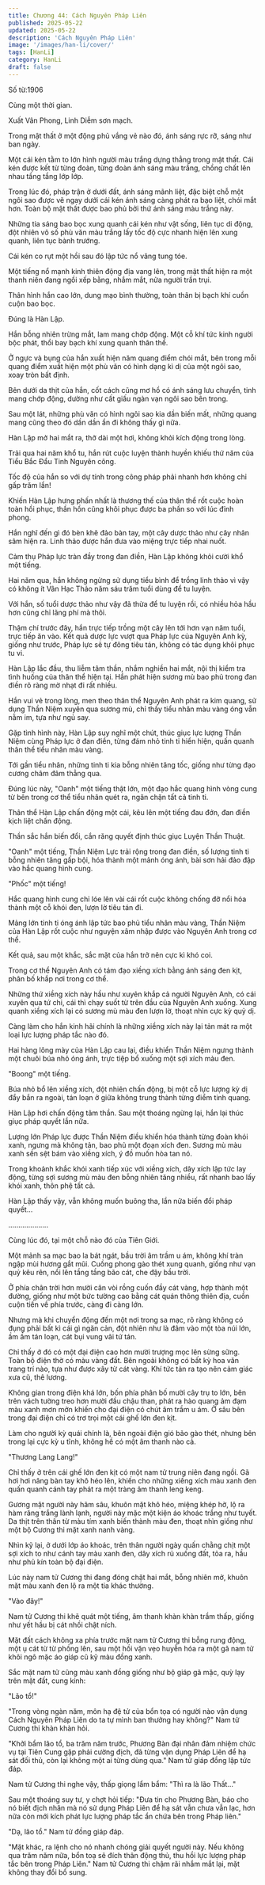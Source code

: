 ```yaml
---
title: Chương 44: Cách Nguyên Pháp Liên
published: 2025-05-22
updated: 2025-05-22
description: 'Cách Nguyên Pháp Liên'
image: '/images/han-li/cover/'
tags: [HanLi]
category: HanLi
draft: false
---
```


Số từ:1906  










Cùng một thời gian.

Xuất Vân Phong, Linh Diễm sơn mạch.

Trong mật thất ở một động phủ vắng vẻ nào đó, ánh sáng rực rỡ, sáng như ban ngày.

Một cái kén tằm to lớn hình người màu trắng dựng thẳng trong mật thất. Cái kén được kết từ từng đoàn, từng đoàn ánh sáng màu trắng, chồng chất lên nhau tầng tầng lớp lớp.

Trong lúc đó, pháp trận ở dưới đất, ánh sáng mãnh liệt, đặc biệt chỗ một ngôi sao được vẽ ngay dưới cái kén ánh sáng càng phát ra bạo liệt, chói mắt hơn. Toàn bộ mật thất được bao phủ bởi thứ ánh sáng màu trắng này.

Những tia sáng bao bọc xung quanh cái kén như vật sống, liên tục di động, đột nhiên vô số phù văn màu trắng lấy tốc độ cực nhanh hiện lên xung quanh, liên tục bành trướng.

Cái kén co rụt một hồi sau đó lập tức nổ văng tung tóe.

Một tiếng nổ mạnh kinh thiên động địa vang lên, trong mật thất hiện ra một thanh niên đang ngồi xếp bằng, nhắm mắt, nửa người trần trụi.

Thân hình hắn cao lớn, dung mạo bình thường, toàn thân bị bạch khí cuồn cuộn bao bọc.

Đúng là Hàn Lập.

Hắn bỗng nhiên trừng mắt, lam mang chớp động. Một cỗ khí tức kinh người bộc phát, thổi bay bạch khí xung quanh thân thể.

Ở ngực và bụng của hắn xuất hiện năm quang điểm chói mắt, bên trong mỗi quang điểm xuất hiện một phù văn có hình dạng kì dị của một ngôi sao, xoay tròn bất định.

Bên dưới da thịt của hắn, cốt cách cũng mơ hồ có ánh sáng lưu chuyển, tinh mang chớp động, dường như cất giấu ngàn vạn ngôi sao bên trong.

Sau một lát, những phù văn có hình ngôi sao kia dần biến mất, những quang mang cũng theo đó dần dần ẩn đi không thấy gì nữa.

Hàn Lập mở hai mắt ra, thở dài một hơi, không khỏi kích động trong lòng.

Trải qua hai năm khổ tu, hắn rút cuộc luyện thành huyền khiếu thứ năm của Tiểu Bắc Đẩu Tinh Nguyên công.

Tốc độ của hắn so với dự tính trong công pháp phải nhanh hơn không chỉ gấp trăm lần!

Khiến Hàn Lập hưng phấn nhất là thương thế của thân thể rốt cuộc hoàn toàn hồi phục, thần hồn cũng khôi phục được ba phần so với lúc đỉnh phong.

Hắn nghĩ đến gì đó bèn khẽ đảo bàn tay, một cây dược thảo như cây nhân sâm hiện ra. Linh thảo được hắn đưa vào miệng trực tiếp nhai nuốt.

Cảm thụ Pháp lực tràn đầy trong đan điền, Hàn Lập không khỏi cười khổ một tiếng.

Hai năm qua, hắn không ngừng sử dụng tiểu bình để trồng linh thảo vì vậy có không ít Vân Hạc Thảo năm sáu trăm tuổi dùng để tu luyện.

Với hắn, số tuổi dược thảo như vậy đã thừa để tu luyện rồi, có nhiều hỏa hầu hơn cũng chỉ lãng phí mà thôi.

Thậm chí trước đây, hắn trực tiếp trồng một cây lên tới hơn vạn năm tuổi, trực tiếp ăn vào. Kết quả dược lực vượt qua Pháp lực của Nguyên Anh kỳ, giống như trước, Pháp lực sẽ tự đông tiêu tán, không có tác dụng khôi phục tu vi.

Hàn Lập lắc đầu, thu liễm tâm thần, nhắm nghiền hai mắt, nội thị kiểm tra tình huống của thân thể hiện tại. Hắn phát hiện sương mù bao phủ trong đan điền rõ ràng mờ nhạt đi rất nhiều.

Hắn vui vẻ trong lòng, men theo thân thể Nguyên Anh phát ra kim quang, sử dụng Thần Niệm xuyên qua sương mù, chỉ thấy tiểu nhân màu vàng óng vẫn nằm im, tựa như ngủ say.

Gặp tình hình này, Hàn Lập suy nghĩ một chút, thúc giục lực lượng Thần Niệm cùng Pháp lực ở đan điền, từng đám nhỏ tinh ti hiển hiện, quấn quanh thân thể tiểu nhân màu vàng.

Tới gần tiểu nhân, những tinh ti kia bỗng nhiên tăng tốc, giống như từng đạo cương châm đâm thẳng qua.

Đúng lúc này, "Oanh" một tiếng thật lớn, một đạo hắc quang hình vòng cung từ bên trong cơ thể tiểu nhân quét ra, ngăn chặn tất cả tinh ti.

Thân thể Hàn Lập chấn động một cái, kêu lên một tiếng đau đớn, đan điền kịch liệt chấn động.

Thần sắc hắn biến đổi, cắn răng quyết định thúc giục Luyện Thần Thuật.

"Oanh" một tiếng, Thần Niệm Lực trải rộng trong đan điền, số lượng tinh ti bỗng nhiên tăng gấp bội, hóa thành một mảnh óng ánh, bài sơn hải đảo đập vào hắc quang hình cung.

"Phốc" một tiếng!

Hắc quang hình cung chỉ lóe lên vài cái rốt cuộc không chống đỡ nổi hóa thành một cỗ khói đen, lượn lờ tiêu tán đi.

Mảng lớn tinh ti óng ánh lập tức bao phủ tiểu nhân màu vàng, Thần Niệm của Hàn Lập rốt cuộc như nguyện xâm nhập được vào Nguyên Anh trong cơ thể.

Kết quả, sau một khắc, sắc mặt của hắn trở nên cực kì khó coi.

Trong cơ thể Nguyên Anh có tám đạo xiềng xích bằng ánh sáng đen kịt, phân bố khắp nơi trong cơ thể.

Những thứ xiềng xích này hầu như xuyên khắp cả người Nguyên Anh, có cái xuyên qua tứ chi, cái thì chạy suốt từ trên đầu của Nguyên Anh xuống. Xung quanh xiềng xích lại có sương mù màu đen lượn lờ, thoạt nhìn cực kỳ quỷ dị.

Càng làm cho hắn kinh hãi chính là những xiềng xích này lại tản mát ra một loại lực lượng pháp tắc nào đó.

Hai hàng lông mày của Hàn Lập cau lại, điều khiển Thần Niệm ngưng thành một chuôi búa nhỏ óng ánh, trực tiệp bổ xuống một sợi xích màu đen.

"Boong" một tiếng.

Búa nhỏ bổ lên xiềng xích, đột nhiên chấn động, bị một cỗ lực lượng kỳ dị đẩy bắn ra ngoài, tán loạn ở giữa không trung thành từng điểm tinh quang.

Hàn Lập hơi chấn động tâm thần. Sau một thoáng ngừng lại, hắn lại thúc giục pháp quyết lần nữa.

Lượng lớn Pháp lực được Thần Niệm điều khiển hóa thành từng đoàn khói xanh, ngưng mà không tản, bao phủ một đoạn xích đen. Sương mù màu xanh sền sệt bám vào xiềng xích, ý đồ muốn hòa tan nó.

Trong khoảnh khắc khói xanh tiếp xúc với xiềng xích, dây xích lập tức lay động, từng sợi sương mù màu đen bỗng nhiên tăng nhiều, rất nhanh bao lấy khói xanh, thôn phệ tất cả.

Hàn Lập thấy vậy, vẫn không muốn buông tha, lần nữa biến đổi pháp quyết...

....................

Cùng lúc đó, tại một chỗ nào đó của Tiên Giới.

Một mảnh sa mạc bao la bát ngát, bầu trời âm trầm u ám, không khí tràn ngập mùi hương gắt mũi. Cuồng phong gào thét xung quanh, giống như vạn quỷ kêu rên, nổi lên tầng tầng bão cát, che đậy bầu trời.

Ở phía chân trời hơn mười căn vòi rồng cuốn đầy cát vàng, hợp thành một đường, giống như một bức tường cao bằng cát quán thông thiên địa, cuồn cuộn tiến về phía trước, càng đi càng lớn.

Nhưng mà khi chuyển động đến một nơi trong sa mạc, rõ ràng không có đụng phải bất kì cái gì ngăn cản, đột nhiên như là đâm vào một tòa núi lớn, ầm ầm tán loạn, cát bụi vung vãi tứ tán.

Chỉ thấy ở đó có một đại điện cao hơn mười trượng mọc lên sừng sững. Toàn bộ điện thờ có màu vàng đất. Bên ngoài không có bất kỳ hoa văn trang trí nào, tựa như được xây từ cát vàng. Khí tức tản ra tạo nên cảm giác xưa cũ, thê lương.

Không gian trong điện khá lớn, bốn phía phân bố mười cây trụ to lớn, bên trên vách tường treo hơn mười đầu chậu than, phát ra hào quang ảm đạm màu xanh mơn mởn khiến cho đại điện có chút âm trầm u ám. Ở sâu bên trong đại điện chỉ có trơ trọi một cái ghế lớn đen kịt.

Làm cho người kỳ quái chính là, bên ngoài điện gió bão gào thét, nhưng bên trong lại cực kỳ u tĩnh, không hề có một âm thanh nào cả.

"Thương Lang Lang!"

Chỉ thấy ở trên cái ghế lớn đen kịt có một nam tử trung niên đang ngồi. Gã hơi hơi nâng bàn tay khô héo lên, khiến cho những xiềng xích màu xanh đen quấn quanh cánh tay phát ra một tràng âm thanh leng keng.

Gương mặt người này hãm sâu, khuôn mặt khô héo, miệng khép hờ, lộ ra hàm răng trắng lành lạnh, người này mặc một kiện áo khoác trắng như tuyết. Da thịt trên thân từ màu tím xanh biến thành màu đen, thoạt nhìn giống như một bộ Cương thi mặt xanh nanh vàng.

Nhìn kỹ lại, ở dưới lớp áo khoác, trên thân người ngày quấn chằng chịt một sợi xích to như cánh tay màu xanh đen, dây xích rủ xuống đất, tỏa ra, hầu như phủ kín toàn bộ đại điện.

Lúc này nam tử Cương thi đang đóng chặt hai mắt, bỗng nhiên mở, khuôn mặt màu xanh đen lộ ra một tia khác thường.

"Vào đây!"

Nam tử Cương thi khẽ quát một tiếng, âm thanh khàn khàn trầm thấp, giống như yết hầu bị cát nhồi chật ních.

Mặt đất cách không xa phía trước mặt nam tử Cương thi bỗng rung động, một ụ cát từ từ phồng lên, sau một hồi vặn vẹo huyễn hóa ra một gã nam tử khôi ngô mặc áo giáp cũ kỹ màu đồng xanh.

Sắc mặt nam tử cũng màu xanh đồng giống như bộ giáp gã mặc, quỳ lạy trên mặt đất, cung kính:

"Lão tổ!"

"Trong vòng ngàn năm, môn hạ đệ tử của bổn tọa có người nào vận dụng Cách Nguyên Pháp Liên do ta tự mình ban thưởng hay không?" Nam tử Cương thi khàn khàn hỏi.

"Khởi bẩm lão tổ, ba trăm năm trước, Phương Bàn đại nhân đảm nhiệm chức vụ tại Tiên Cung gặp phải cường địch, đã từng vận dụng Pháp Liên để hạ sát đối thủ, còn lại không một ai từng dùng qua." Nam tử giáp đồng lập tức đáp.

Nam tử Cương thi nghe vậy, thấp giọng lẩm bẩm: "Thì ra là lão Thất..."

Sau một thoáng suy tư, y chợt hỏi tiếp: "Đưa tin cho Phương Bàn, báo cho nó biết địch nhân mà nó sử dụng Pháp Liên để hạ sát vẫn chưa vẫn lạc, hơn nữa còn mới kích phát lực lượng pháp tắc ẩn chứa bên trong Pháp liên."

"Dạ, lão tổ." Nam tử đồng giáp đáp.

"Mặt khác, ra lệnh cho nó nhanh chóng giải quyết người này. Nếu không qua trăm năm nữa, bổn toạ sẽ đích thân động thủ, thu hồi lực lượng pháp tắc bên trong Pháp Liên." Nam tử Cương thi chậm rãi nhắm mắt lại, mặt không thay đổi bổ sung.

